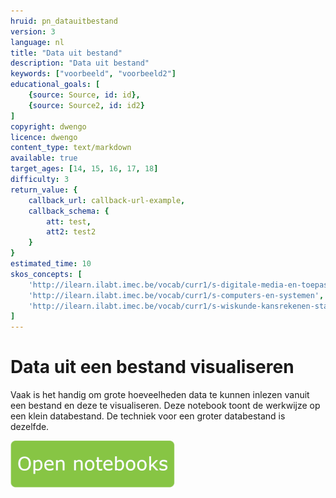 ```yaml
---
hruid: pn_datauitbestand
version: 3
language: nl
title: "Data uit bestand"
description: "Data uit bestand"
keywords: ["voorbeeld", "voorbeeld2"]
educational_goals: [
    {source: Source, id: id}, 
    {source: Source2, id: id2}
]
copyright: dwengo
licence: dwengo
content_type: text/markdown
available: true
target_ages: [14, 15, 16, 17, 18]
difficulty: 3
return_value: {
    callback_url: callback-url-example,
    callback_schema: {
        att: test,
        att2: test2
    }
}
estimated_time: 10
skos_concepts: [
    'http://ilearn.ilabt.imec.be/vocab/curr1/s-digitale-media-en-toepassingen', 
    'http://ilearn.ilabt.imec.be/vocab/curr1/s-computers-en-systemen', 
    'http://ilearn.ilabt.imec.be/vocab/curr1/s-wiskunde-kansrekenen-statistiek'
]
---
```

# Data uit een bestand visualiseren
Vaak is het handig om grote hoeveelheden data te kunnen inlezen vanuit een bestand en deze te visualiseren. Deze notebook toont de werkwijze op een klein databestand. De techniek voor een groter databestand is dezelfde.

[![](embed/Knop.png "Knop")](https://kiks.ilabt.imec.be/hub/tmplogin?id=0202 "Notebooks Data uit Bestand")
